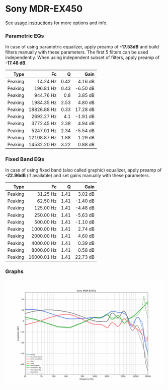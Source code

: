 # Sony MDR-EX450
See [usage instructions](https://github.com/jaakkopasanen/AutoEq#usage) for more options and info.

### Parametric EQs
In case of using parametric equalizer, apply preamp of **-17.53dB** and build filters manually
with these parameters. The first 5 filters can be used independently.
When using independent subset of filters, apply preamp of **-17.48 dB**.

| Type    | Fc          |    Q | Gain     |
|--------:|------------:|-----:|---------:|
| Peaking | 14.24 Hz    | 0.42 | 4.16 dB  |
| Peaking | 196.81 Hz   | 0.43 | -6.50 dB |
| Peaking | 944.76 Hz   | 0.8  | 3.85 dB  |
| Peaking | 1984.35 Hz  | 2.53 | 4.80 dB  |
| Peaking | 18826.88 Hz | 0.33 | 17.28 dB |
| Peaking | 2692.27 Hz  | 4.1  | -1.91 dB |
| Peaking | 3772.45 Hz  | 2.38 | 4.94 dB  |
| Peaking | 5247.01 Hz  | 2.34 | -5.54 dB |
| Peaking | 12108.87 Hz | 1.88 | 1.29 dB  |
| Peaking | 14532.20 Hz | 3.22 | 0.88 dB  |

### Fixed Band EQs
In case of using fixed band (also called graphic) equalizer, apply preamp of **-22.96dB**
(if available) and set gains manually with these parameters.

| Type    | Fc          |    Q | Gain     |
|--------:|------------:|-----:|---------:|
| Peaking | 31.25 Hz    | 1.41 | 3.02 dB  |
| Peaking | 62.50 Hz    | 1.41 | -1.40 dB |
| Peaking | 125.00 Hz   | 1.41 | -4.48 dB |
| Peaking | 250.00 Hz   | 1.41 | -5.63 dB |
| Peaking | 500.00 Hz   | 1.41 | -1.10 dB |
| Peaking | 1000.00 Hz  | 1.41 | 2.74 dB  |
| Peaking | 2000.00 Hz  | 1.41 | 4.60 dB  |
| Peaking | 4000.00 Hz  | 1.41 | 0.39 dB  |
| Peaking | 8000.00 Hz  | 1.41 | 0.58 dB  |
| Peaking | 16000.01 Hz | 1.41 | 22.73 dB |

### Graphs
![](./Sony%20MDR-EX450.png)